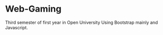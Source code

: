 # Web-Gaming
Third semester of first year in Open University
Using Bootstrap mainly and Javascript.

